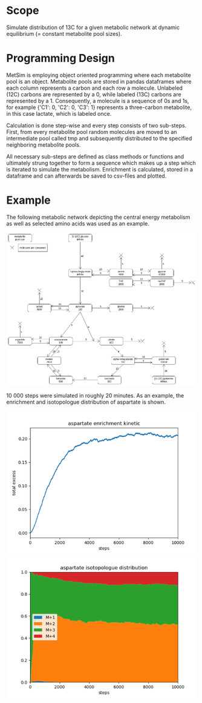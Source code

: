 Scope
=====

Simulate distribution of 13C for a given metabolic network at dynamic equilibrium (= constant metabolite pool sizes).


Programming Design
==================

MetSim is employing object oriented programming where each metabolite pool is an object.
Metabolite pools are stored in pandas dataframes where each column represents a carbon and each row a molecule.
Unlabeled (12C) carbons are represented by a 0, while labeled (13C) carbons are represented by a 1.
Consequently, a molecule is a sequence of 0s and 1s, for example {'C1': 0, 'C2': 0, 'C3': 1} represents a three-carbon metabolite, in this case lactate, which is labeled once.

Calculation is done step-wise and every step consists of two sub-steps.
First, from every metabolite pool random molecules are moved to an intermediate pool called tmp and subsequently distributed to the specified neighboring metabolite pools.

All necessary sub-steps are defined as class methods or functions and ultimately strung together to form a sequence which makes up a step which is iterated to simulate the metabolism.
Enrichment is calculated, stored in a dataframe and can afterwards be saved to csv-files and plotted.


Example
=======

The following metabolic network depicting the central energy metabolism as well as selected amino acids was used as an example.

![metabolic network](https://github.com/bifidotftw/metsim/blob/master/examples/central_energy_metabolism/metabolic_network.png)

10 000 steps were simulated in roughly 20 minutes.
As an example, the enrichment and isotopologue distribution of aspartate is shown.

![enrichment of aspartate](https://github.com/bifidotftw/metsim/blob/master/examples/central_energy_metabolism/output/aspartate_total_excess.png)
![isotopologue distribution of aspartate](https://github.com/bifidotftw/metsim/blob/master/examples/central_energy_metabolism/output/aspartate_isotop_distr.png)

